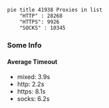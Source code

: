 
```mermaid
pie title 41938 Proxies in list
    "HTTP" : 28268
    "HTTPS": 9926
    "SOCKS" : 10345
```

### Some Info
#### Average Timeout

- mixed: 3.9s
- http: 2.2s
- https: 8.1s
- socks: 6.2s